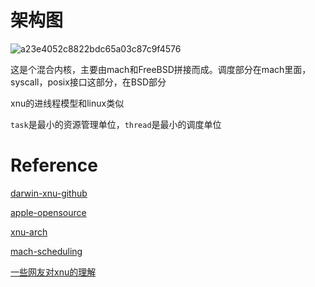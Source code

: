 # 架构图
![a23e4052c8822bdc65a03c87c9f4576](https://user-images.githubusercontent.com/31315527/204992060-17b58881-bcdf-4011-8b3d-10ca57b8a9f2.png)

这是个混合内核，主要由mach和FreeBSD拼接而成。调度部分在mach里面，syscall，posix接口这部分，在BSD部分
 
xnu的进线程模型和linux类似

`task`是最小的资源管理单位，`thread`是最小的调度单位

# Reference
[darwin-xnu-github](https://github.com/apple/darwin-xnu)

[apple-opensource](https://opensource.apple.com/releases/)

[xnu-arch](https://developer.apple.com/library/archive/documentation/Darwin/Conceptual/KernelProgramming/Architecture/Architecture.html)

[mach-scheduling](https://developer.apple.com/library/archive/documentation/Darwin/Conceptual/KernelProgramming/scheduler/scheduler.html#//apple_ref/doc/uid/TP30000905-CH211-BEHJDFCA)

[一些网友对xnu的理解](https://juejin.cn/post/7028399813720801288)

